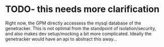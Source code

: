 # TODO- this needs more clarification

Right now, the GPM directly accessess the mysql database of the genetracker.
This is not optimal from the standpoint of isolation/security, and also
makes dev setup/mocking a bit more complicated. Ideally the genetracker
would have an api to abstract this away...
